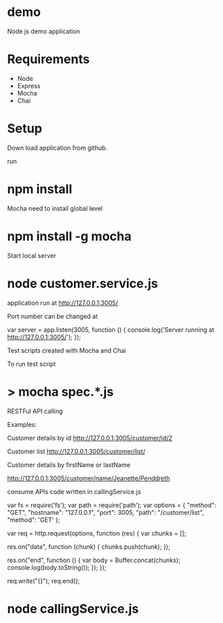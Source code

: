 # demo
Node js demo application

# Requirements
* Node
* Express
* Mocha
* Chai

# Setup
Down load application from github.

run
#  npm install
Mocha need to install global level

# npm install -g mocha

Start local server 

# node customer.service.js

application run at http://127.0.0.1:3005/

Port number can be changed at 

var server = app.listen(3005, function () {
    console.log('Server running at http://127.0.0.1:3005/');
});

Test scripts created with Mocha and Chai

To run test script

# > mocha spec.*.js

RESTFul API calling

Examples: 

Customer details by id
http://127.0.0.1:3005/customer/id/2

Customer list
http://127.0.0.1:3005/customer/list/

Customer details by firstName or lastName

http://127.0.0.1:3005/customer/name/Jeanette/Penddreth


consume APIs code written in callingService.js

var fs = require('fs');
var path = require('path');
var options = {
  "method": "GET",
  "hostname": "127.0.0.1",
  "port": 3005,
  "path": "/customer/list",
  "method": 'GET'
};


var req = http.request(options, function (res) {
  var chunks = [];

  res.on("data", function (chunk) {
    chunks.push(chunk);
  });

  res.on("end", function () {
    var body = Buffer.concat(chunks);
    console.log(body.toString());
  });
});

req.write("{}");
req.end();

# node callingService.js







